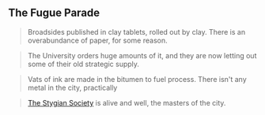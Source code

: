 ## The Fugue Parade

> Broadsides published in clay tablets, rolled out by clay. There is an overabundance of paper, for some reason. 

> The University orders huge amounts of it, and they are now letting out some of their old strategic supply.

> Vats of ink are made in the bitumen to fuel process. There isn't any metal in the city, practically

> [The Stygian Society](/f/the_society) is alive and well, the masters of the city.
